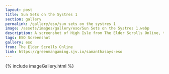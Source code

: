```yaml
---
layout: post
title: Sun Sets on the Systres 1
section: gallery
permalink: /gallery/eso/sun sets on the systres 1
image: /assets/images/gallery/eso/Sun Sets on the Systres 1.webp
description: A screenshot of High Isle from The Elder Scrolls Online, taken by Samantha Says.
tags: ESO Screenshot
gallery: eso
from: The Elder Scrolls Online
link: https://greenmangaming.sjv.io/samanthasays-eso
---
```

{% include imageGallery.html %}